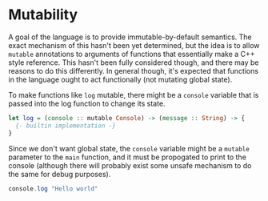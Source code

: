 # Mutability

A goal of the language is to provide immutable-by-default semantics. The exact mechanism of this hasn't been yet determined, but the idea is to allow `mutable` annotations to arguments of functions that essentially make a C++ style reference. This hasn't been fully considered though, and there may be reasons to do this differently. In general though, it's expected that functions in the language ought to act functionally (not mutating global state).

To make functions like `log` mutable, there might be a `console` variable that is passed into the log function to change its state.
```haskell
let log = (console :: mutable Console) -> (message :: String) -> {
  {- builtin implementation -}
}
```
Since we don't want global state, the `console` variable might be a `mutable` parameter to the `main` function, and it must be propogated to print to the console (although there will probably exist some unsafe mechanism to do the same for debug purposes).
```haskell
console.log "Hello world"
```
